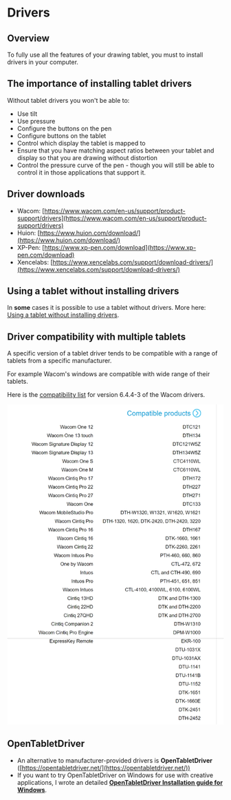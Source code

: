 # Drivers



## Overview

To fully use all the features of your drawing tablet, you must to install drivers in your computer.

## The importance of installing tablet drivers

Without tablet drivers you won't be able to:

* Use tilt
* Use pressure
* Configure the buttons on the pen
* Configure buttons on the tablet
* Control which display the tablet is mapped to
* Ensure that you have matching aspect ratios between your tablet and display so that you are drawing without distortion
* Control the pressure curve of the pen - though you will still be able to control it in those applications that support it.&#x20;

## Driver downloads

* Wacom: [https://www.wacom.com/en-us/support/product-support/drivers](https://www.wacom.com/en-us/support/product-support/drivers) &#x20;
* Huion: [https://www.huion.com/download/](https://www.huion.com/download/)  &#x20;
* XP-Pen: [https://www.xp-pen.com/download](https://www.xp-pen.com/download) &#x20;
* Xencelabs: [https://www.xencelabs.com/support/download-drivers/](https://www.xencelabs.com/support/download-drivers/) &#x20;

## Using a tablet without installing drivers

In **some** cases it is possible to use a tablet without drivers. More here: [Using a tablet without installing drivers](using-a-drawing-tablet-without-installing-drivers.md).&#x20;

## Driver compatibility with multiple tablets&#x20;

A specific version of a tablet driver tends to be compatible with a range of tablets from a specific manufacturer.&#x20;

For example Wacom's windows are compatible with wide range of their tablets.

Here is the [compatibility list](https://cdn.wacom.com/u/productsupport/drivers/win/professional/releasenotes/Windows\_6.4.4-3.html) for version 6.4.4-3 of the Wacom drivers.

![](<../../.gitbook/assets/image (465).png>)&#x20;

## OpenTabletDriver

* An alternative to manufacturer-provided drivers is **OpenTabletDriver** ([https://opentabletdriver.net/](https://opentabletdriver.net/))
* If you want to try OpenTabletDriver on Windows for use with creative applications, I wrote an detailed [**OpenTabletDriver Installation guide for Windows**](opentabletdriver/opentabletdriver-windows.md).
